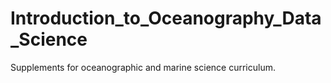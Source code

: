 # Introduction_to_Oceanography_Data_Science
Supplements for oceanographic and marine science curriculum.
